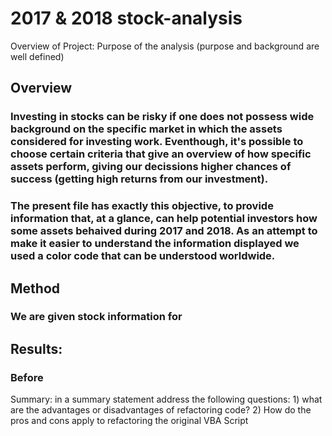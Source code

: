 # 2017 & 2018 stock-analysis
Overview of Project: Purpose of the analysis (purpose and background are well defined)
## Overview
### Investing in stocks can be risky if one does not possess wide background on the specific market in which the assets considered for investing work. Eventhough, it's possible to choose certain criteria that give an overview of how specific assets perform, giving our decissions higher chances of success (getting high returns from our investment).

### The present file has exactly this objective, to provide information that, at a glance, can help potential investors how some assets behaived during 2017 and 2018. As an attempt to make it easier to understand the information displayed we used a color code that can be understood worldwide.


## Method

### We are given stock information for

## Results:

### Before 
Summary: in a summary statement address the following questions: 1) what are the advantages or disadvantages of refactoring code? 2) How do the pros and cons apply to refactoring the original VBA Script 
